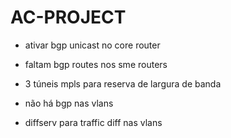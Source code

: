 # AC-PROJECT

- ativar bgp unicast no core router
- faltam bgp routes nos sme routers
- 3 túneis mpls para reserva de largura de banda

- não há bgp nas vlans
- diffserv para traffic diff nas vlans